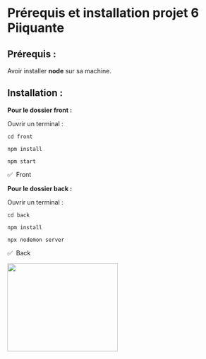 # Prérequis et installation projet 6 Piiquante

## Prérequis :

Avoir installer **node** sur sa machine.

## Installation :

**Pour le dossier front :**

Ouvrir un terminal :

```
cd front
```

```
npm install
```

```
npm start
```

:white_check_mark: &nbsp;Front

**Pour le dossier back :**

Ouvrir un terminal :

```
cd back
```

```
npm install
```

```
npx nodemon server
```

:white_check_mark: &nbsp;Back

<img src="https://media.giphy.com/media/NytMLKyiaIh6VH9SPm/giphy.gif" width="250" height="200" />
